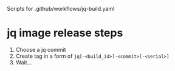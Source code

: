 Scripts for .github/workflows/jq-build.yaml

# jq image release steps

1. Choose a jq commit
2. Create tag in a form of  `jq[-<build_id>]-<commit>[-<serial>]`
3. Wait...